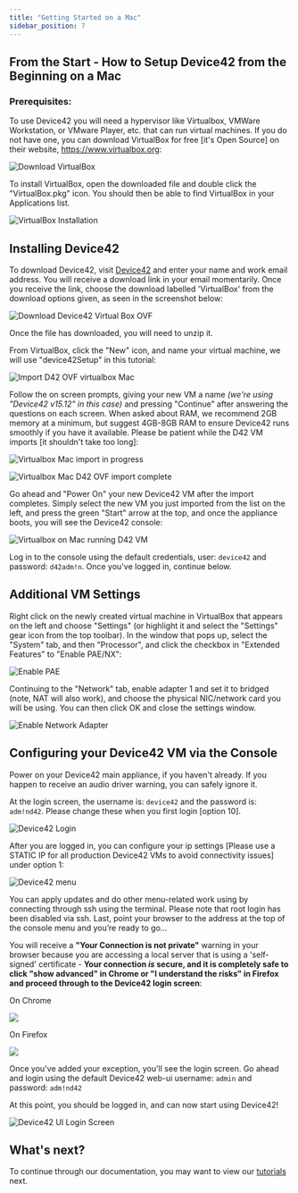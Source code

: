 ```yaml
---
title: "Getting Started on a Mac"
sidebar_position: 7
---
```


## From the Start - How to Setup Device42 from the Beginning on a Mac

### Prerequisites:

To use Device42 you will need a hypervisor like Virtualbox, VMWare Workstation, or VMware Player, etc. that can run virtual machines. If you do not have one, you can download VirtualBox for free \[it's Open Source\] on their website, https://www.virtualbox.org:

![Download VirtualBox](/assets/images/2016-01-08-get-started-mac-2.png)

To install VirtualBox, open the downloaded file and double click the "VirtualBox.pkg" icon. You should then be able to find VirtualBox in your Applications list.

![VirtualBox Installation](/assets/images/2016-01-08-get-started-mac-3.png)

## Installing Device42

To download Device42, visit [Device42](https://www.device42.com/download/) and enter your name and work email address. You will receive a download link in your email momentarily. Once you receive the link, choose the download labelled 'VirtualBox' from the download options given, as seen in the screenshot below: 

![Download Device42 Virtual Box OVF](/assets/images/DL_d42_HL-2019.png)

Once the file has downloaded, you will need to unzip it.

From VirtualBox, click the "New" icon, and name your virtual machine, we will use "device42Setup" in this tutorial: 

![Import D42 OVF virtualbox Mac](/assets/images/virtualbox-Mac_import_appliance-2019.png)

Follow the on screen prompts, giving your new VM a name _(we're using "Device42 v15.12" in this case)_ and pressing "Continue" after answering the questions on each screen. When asked about RAM, we recommend 2GB memory at a minimum, but suggest 4GB-8GB RAM to ensure Device42 runs smoothly if you have it available. Please be patient while the D42 VM imports \[it shouldn't take too long\]: 

![Virtualbox Mac import in progress](/assets/images/virtualbox_mac_importing_in_progress.png)

![Virtualbox Mac D42 OVF import complete](/assets/images/virtualbox_Mac_imported_d42VM-2019.png)

Go ahead and "Power On" your new Device42 VM after the import completes. Simply select the new VM you just imported from the list on the left, and press the green "Start" arrow at the top, and once the appliance boots, you will see the Device42 console:

![Virtualbox on Mac running D42 VM](/assets/images/vbox_mac_d42_running.png)

Log in to the console using the default credentials, user: `device42` and password: `d42adm!n`. Once you've logged in, continue below.

## Additional VM Settings

Right click on the newly created virtual machine in VirtualBox that appears on the left and choose "Settings" (or highlight it and select the "Settings" gear icon from the top toolbar). In the window that pops up, select the "System" tab, and then "Processor", and click the checkbox in "Extended Features" to "Enable PAE/NX": 

![Enable PAE](/assets/images/2016-01-08-get-started-mac-9.png)

Continuing to the "Network" tab, enable adapter 1 and set it to bridged (note, NAT will also work), and choose the physical NIC/network card you will be using. You can then click OK and close the settings window.

![Enable Network Adapter](/assets/images/2016-01-08-get-started-mac-10.png)

## Configuring your Device42 VM via the Console

Power on your Device42 main appliance, if you haven't already. If you happen to receive an audio driver warning, you can safely ignore it.

At the login screen, the username is: `device42` and the password is: `adm!nd42`. Please change these when you first login \[option 10\]. 

![Device42 Login](/assets/images/2016-01-08-get-started-mac-11.png)

After you are logged in, you can configure your ip settings \[Please use a STATIC IP for all production Device42 VMs to avoid connectivity issues\] under option 1: 

![Device42 menu](/assets/images/2016-01-08-get-started-mac-12.png)

You can apply updates and do other menu-related work using by connecting through ssh using the terminal. Please note that root login has been disabled via ssh. Last, point your browser to the address at the top of the console menu and you’re ready to go…

You will receive a **"Your Connection is not private"** warning in your browser because you are accessing a local server that is using a 'self-signed' certificate - **Your connection _is_ secure, and it is completely safe to click "show advanced" in Chrome or "I understand the risks" in Firefox and proceed through to the Device42 login screen**:

On Chrome

![](/assets/images/2016-01-08-get-started-mac-13.png)


On Firefox

![](/assets/images/add_self-signed-cert-exception.png)


Once you've added your exception, you'll see the login screen. Go ahead and login using the default Device42 web-ui username: `admin` and password: `adm!nd42`

At this point, you should be logged in, and can now start using Device42!

![Device42 UI Login Screen](/assets/images/d42_UI-LOGIN_SCREEN.png)

## What's next?

To continue through our documentation, you may want to view our [tutorials](getstarted/tutorials/device42-tutorial.md) next.

